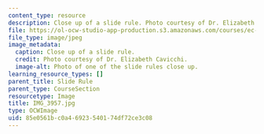 ```yaml
---
content_type: resource
description: Close up of a slide rule. Photo courtesy of Dr. Elizabeth Cavicchi.
file: https://ol-ocw-studio-app-production.s3.amazonaws.com/courses/ec-050-recreate-experiments-from-history-inform-the-future-from-the-past-galileo-january-iap-2010/85e0561bc0a46923540174df72ce3c08_IMG_3957.jpg
file_type: image/jpeg
image_metadata:
  caption: Close up of a slide rule.
  credit: Photo courtesy of Dr. Elizabeth Cavicchi.
  image-alt: Photo of one of the slide rules close up.
learning_resource_types: []
parent_title: Slide Rule
parent_type: CourseSection
resourcetype: Image
title: IMG_3957.jpg
type: OCWImage
uid: 85e0561b-c0a4-6923-5401-74df72ce3c08
---
```

